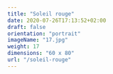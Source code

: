 ```yaml
---
title: "Soleil rouge"
date: 2020-07-26T17:13:52+02:00
draft: false
orientation: "portrait"
imageName: "17.jpg"
weight: 17
dimensions: "60 x 80"
url: "/soleil-rouge"
---
```



